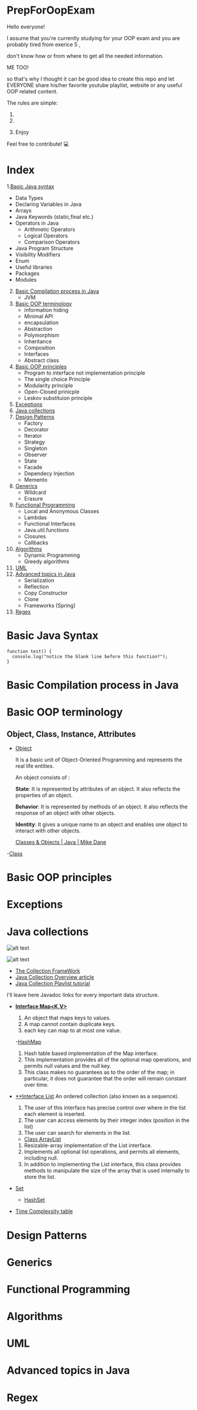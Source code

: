 # PrepForOopExam
Hello everyone! 
 
I assume that you're currently studying for your OOP exam and you are probably tired from exerice 5 ,

don't know how or from where to get all the needed information.

ME TOO! 

so that's why I thought it can be good idea to create this repo and let EVERYONE share his/her favorite youtube playlist, website or any useful OOP related content.

The rules are simple:

1.

2.

3. Enjoy

Feel free to contribute! 💻



# Index
1.[Basic Java syntax](#Basic-Java-Syntax)
   - Data Types
   - Declaring Variables in Java
   - Arrays
   - Java Keywords (static,final etc.)
   - Operators in Java
     - Arithmetic Operators
     - Logical Operators
     - Comparison Operators
   - Java Program Structure
   - Visibility Modifiers
   - Enum
   - Useful libraries
   - Packages
   - Modules
2. [Basic Compilation process in Java](#Basic-Compilation-process-in-Java)
   - JVM 
3. [Basic OOP terminology](#Basic-OOP-terminology)
   - information hiding
   - Minimal API
   - encapsulation
   - Abstraction
   - Polymorphism
   - Inheritance
   - Composition
   - Interfaces
   - Abstract class
4. [Basic OOP principles](#Basic-OOP-principles)
   - Program to interface not implementation principle
   - The single choice Principle
   - Modularity principle
   - Open-Closed prinicple
   - Leskov substituion principle
6. [Exceptions](#Exceptions)
7. [Java collections](#Java-collections)
8. [Design Patterns](#Design-Patterns)
    - Factory
    - Decorator
    - Iterator
    - Strategy
    - Singleton
    - Observer
    - State
    - Facade
    - Dependecy Injection
    - Memento
9. [Generics](#Generics)
    - Wildcard
    - Erasure
10. [Functional Programming](#Functional-Programming)
    - Local and Anonymous Classes
    - Lambdas
    - Functional Interfaces
    - Java.util.functions
    - Closures
    - Callbacks
11. [Algorithms](#Algorithms)
    - Dynamic Programming
    - Greedy algorithms
12. [UML](#UML)
13. [Advanced topics in Java](#Advanced-topics-in-java)
    - Serialization
    - Reflection
    - Copy Constructor
    - Clone
    - Frameworks (Spring)
14. [Regex](#Regex)

# Basic Java Syntax
```
function test() {
  console.log("notice the blank line before this function?");
}
```

# Basic Compilation process in Java

# Basic OOP terminology
## Object, Class, Instance, Attributes
   - [Object](https://www.geeksforgeeks.org/classes-objects-java/) 
   
      It is a basic unit of Object-Oriented Programming and represents the real life entities.
      
      An object consists of : 
      
      **State**: It is represented by attributes of an object. It also reflects the properties of an object.
      
      **Behavior**: It is represented by methods of an object. It also reflects the response of an object with other objects.
      
      **Identity**: It gives a unique name to an object and enables one object to interact with other objects.
      
      [Classes & Objects | Java | Mike Dane](https://www.youtube.com/watch?v=Mm06BuD3PlY)
      
   -[Class](https://www.geeksforgeeks.org/classes-objects-java/)
   


# Basic OOP principles

# Exceptions

# Java collections

![alt text](https://i.stack.imgur.com/NaqeR.png)

![alt text](https://i.stack.imgur.com/sHrJK.png)

- [The Collection FrameWork](https://www.youtube.com/watch?v=pbOd_GDDnQk&feature=emb_title)
- [Java Collection Overview article](https://www.javadevjournal.com/java/java-collections/)
- [Java Collection Playlist tutorial](https://youtu.be/oMVRE-U6TTc)

 I'll leave here Javadoc links for every important data structure.
 - [**Interface Map<K,V>**](https://docs.oracle.com/javase/8/docs/api/java/util/Map.html)
   1. An object that maps keys to values.
   2. A map cannot contain duplicate keys.
   3. each key can map to at most one value.
   
   -[HashMap](https://docs.oracle.com/javase/8/docs/api/java/util/HashMap.html)
   1. Hash table based implementation of the Map interface.
   2. This implementation provides all of the optional map operations, and permits null values and the null key.
   3. This class makes no guarantees as to the order of the map; in particular, it does not guarantee that the order will remain constant over time.
   
 - [**Interface List<E>](https://docs.oracle.com/javase/8/docs/api/java/util/List.html)
   An ordered collection (also known as a sequence).
   1. The user of this interface has precise control over where in the list each element is inserted.
   2. The user can access elements by their integer index (position in the list)
   3. The user can search for elements in the list.
 
   - [Class ArrayList<E>](https://docs.oracle.com/javase/8/docs/api/java/util/ArrayList.html)
   1. Resizable-array implementation of the List interface.
   2. Implements all optional list operations, and permits all elements, including null. 
   3. In addition to implementing the List interface, this class provides methods to manipulate the size of the array that is used internally to store the list.
 
 - [Set](https://docs.oracle.com/javase/8/docs/api/java/util/Set.html)
   - [HashSet](https://docs.oracle.com/javase/8/docs/api/java/util/HashSet.html)
 - [Time Complexsity table](https://gist.github.com/psayre23/c30a821239f4818b0709)


# Design Patterns

# Generics

# Functional Programming

# Algorithms

# UML

# Advanced topics in Java

# Regex

